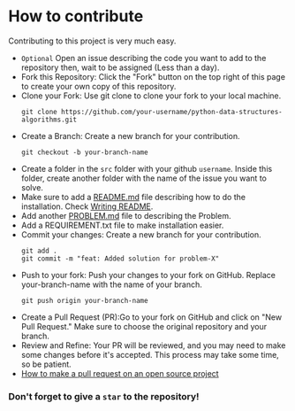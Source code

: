 # How to contribute

Contributing to this project is very much easy.

-  ```Optional``` Open an issue describing the code you want to add to the repository then, wait to be assigned (Less than a day).
- Fork this Repository: Click the "Fork" button on the top right of this page to create your own copy of this repository.
- Clone your Fork: Use git clone to clone your fork to your local machine.
  ```
  git clone https://github.com/your-username/python-data-structures-algorithms.git
  ```
- Create a Branch: Create a new branch for your contribution.
  ```
  git checkout -b your-branch-name
  ```
- Create a folder in the `src` folder with your github `username`. Inside this folder, create another folder with the name of the issue you want to solve.
- Make sure to add a [README.md](/src/sranuluge/bigo/README.md) file describing how to do the installation. Check [Writing README](https://docs.github.com/en/get-started/writing-on-github/getting-started-with-writing-and-formatting-on-github/basic-writing-and-formatting-syntax).
- Add another [PROBLEM.md](/src/sranuluge/bigo/PROBLEM.md) file to describing the Problem.
- Add a REQUIREMENT.txt file to make installation easier.
- Commit your changes: Create a new branch for your contribution.
  ```
  git add .
  git commit -m "feat: Added solution for problem-X"
  ```
- Push to your fork: Push your changes to your fork on GitHub. Replace your-branch-name with the name of your branch.
  ```
  git push origin your-branch-name
  ```
- Create a Pull Request (PR):Go to your fork on GitHub and click on "New Pull Request." Make sure to choose the original repository and your branch.
- Review and Refine: Your PR will be reviewed, and you may need to make some changes before it's accepted. This process may take some time, so be patient.
- [How to make a pull request on an open source project](https://www.youtube.com/watch?v=8A4TsoXJOs8)

### Don't forget to give a `star` to the repository!
